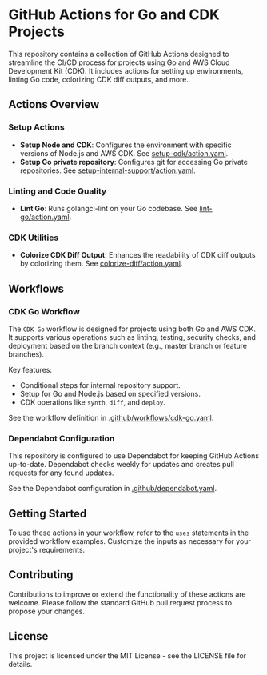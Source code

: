 # GitHub Actions for Go and CDK Projects

This repository contains a collection of GitHub Actions designed to streamline the CI/CD process for projects using Go and AWS Cloud Development Kit (CDK). It includes actions for setting up environments, linting Go code, colorizing CDK diff outputs, and more.

## Actions Overview

### Setup Actions

- **Setup Node and CDK**: Configures the environment with specific versions of Node.js and AWS CDK. See [setup-cdk/action.yaml](setup-cdk/action.yaml).
- **Setup Go private repository**: Configures git for accessing Go private repositories. See [setup-internal-support/action.yaml](setup-internal-support/action.yaml).

### Linting and Code Quality

- **Lint Go**: Runs golangci-lint on your Go codebase. See [lint-go/action.yaml](lint-go/action.yaml).

### CDK Utilities

- **Colorize CDK Diff Output**: Enhances the readability of CDK diff outputs by colorizing them. See [colorize-diff/action.yaml](colorize-diff/action.yaml).

## Workflows

### CDK Go Workflow

The `CDK Go` workflow is designed for projects using both Go and AWS CDK. It supports various operations such as linting, testing, security checks, and deployment based on the branch context (e.g., master branch or feature branches).

Key features:
- Conditional steps for internal repository support.
- Setup for Go and Node.js based on specified versions.
- CDK operations like `synth`, `diff`, and `deploy`.

See the workflow definition in [.github/workflows/cdk-go.yaml](.github/workflows/cdk-go.yaml).

### Dependabot Configuration

This repository is configured to use Dependabot for keeping GitHub Actions up-to-date. Dependabot checks weekly for updates and creates pull requests for any found updates.

See the Dependabot configuration in [.github/dependabot.yaml](.github/dependabot.yaml).

## Getting Started

To use these actions in your workflow, refer to the `uses` statements in the provided workflow examples. Customize the inputs as necessary for your project's requirements.

## Contributing

Contributions to improve or extend the functionality of these actions are welcome. Please follow the standard GitHub pull request process to propose your changes.

## License

This project is licensed under the MIT License - see the LICENSE file for details.